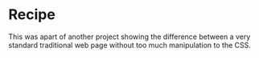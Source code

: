 # Recipe
This was apart of another project showing the difference between a very standard traditional web page without too much manipulation to the CSS.
